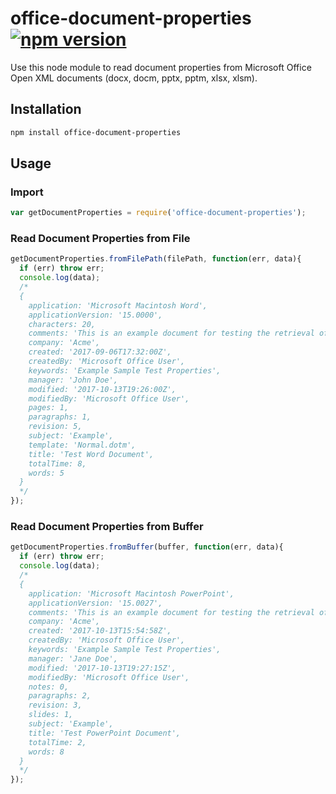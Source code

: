 # office-document-properties [![npm version](https://badge.fury.io/js/office-document-properties.svg)](https://badge.fury.io/js/office-document-properties)

Use this node module to read document properties from Microsoft Office Open XML documents (docx, docm, pptx, pptm, xlsx, xlsm).

## Installation

```sh
npm install office-document-properties
```

## Usage

### Import

```js
var getDocumentProperties = require('office-document-properties');
```

### Read Document Properties from File

```js
getDocumentProperties.fromFilePath(filePath, function(err, data){
  if (err) throw err;
  console.log(data);
  /*
  {
    application: 'Microsoft Macintosh Word',
    applicationVersion: '15.0000',
    characters: 20,
    comments: 'This is an example document for testing the retrieval of document properties.',
    company: 'Acme',
    created: '2017-09-06T17:32:00Z',
    createdBy: 'Microsoft Office User',
    keywords: 'Example Sample Test Properties',
    manager: 'John Doe',
    modified: '2017-10-13T19:26:00Z',
    modifiedBy: 'Microsoft Office User',
    pages: 1,
    paragraphs: 1,
    revision: 5,
    subject: 'Example',
    template: 'Normal.dotm',
    title: 'Test Word Document',
    totalTime: 8,
    words: 5
  }
  */
});
```

### Read Document Properties from Buffer

```js
getDocumentProperties.fromBuffer(buffer, function(err, data){
  if (err) throw err;
  console.log(data);
  /*
  {
    application: 'Microsoft Macintosh PowerPoint',
    applicationVersion: '15.0027',
    comments: 'This is an example document for testing the retrieval of document properties.',
    company: 'Acme',
    created: '2017-10-13T15:54:58Z',
    createdBy: 'Microsoft Office User',
    keywords: 'Example Sample Test Properties',
    manager: 'Jane Doe',
    modified: '2017-10-13T19:27:15Z',
    modifiedBy: 'Microsoft Office User',
    notes: 0,
    paragraphs: 2,
    revision: 3,
    slides: 1,
    subject: 'Example',
    title: 'Test PowerPoint Document',
    totalTime: 2,
    words: 8
  }
  */
});
```
